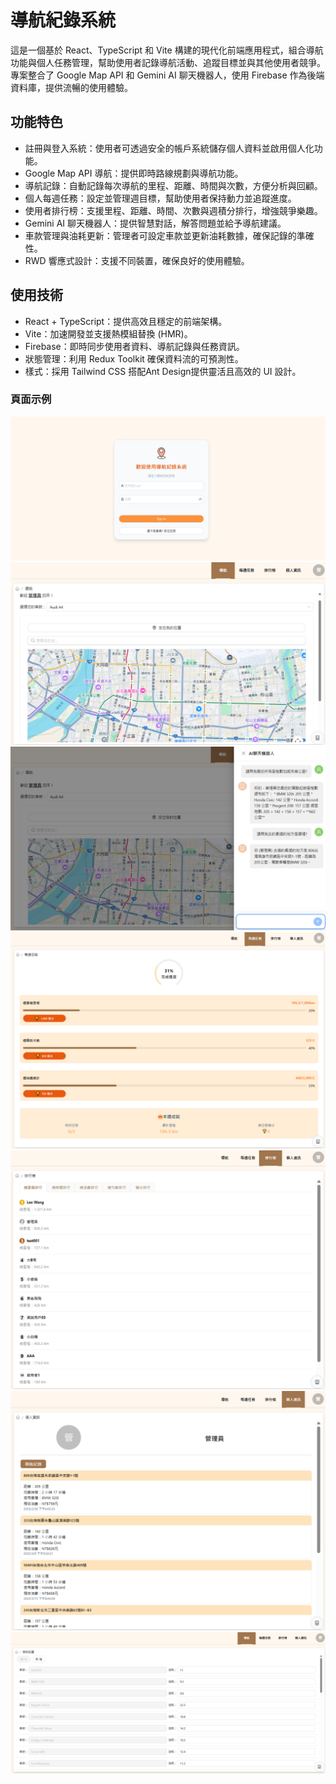 # 導航紀錄系統

這是一個基於 React、TypeScript 和 Vite 構建的現代化前端應用程式，組合導航功能與個人任務管理，幫助使用者記錄導航活動、追蹤目標並與其他使用者競爭。專案整合了 Google Map API 和 Gemini AI 聊天機器人，使用 Firebase 作為後端資料庫，提供流暢的使用體驗。

## 功能特色

<ul>
  <li>註冊與登入系統：使用者可透過安全的帳戶系統儲存個人資料並啟用個人化功能。</li>
  <li>Google Map API 導航：提供即時路線規劃與導航功能。</li>
  <li>導航記錄：自動記錄每次導航的里程、距離、時間與次數，方便分析與回顧。</li>
  <li>個人每週任務：設定並管理週目標，幫助使用者保持動力並追蹤進度。</li>
  <li>使用者排行榜：支援里程、距離、時間、次數與週積分排行，增強競爭樂趣。</li>
  <li>Gemini AI 聊天機器人：提供智慧對話，解答問題並給予導航建議。</li>
  <li>車款管理與油耗更新：管理者可設定車款並更新油耗數據，確保記錄的準確性。</li>
  <li>RWD 響應式設計：支援不同裝置，確保良好的使用體驗。</li>
</ul>

## 使用技術

<ul>
  <li>React + TypeScript：提供高效且穩定的前端架構。</li>
  <li>Vite：加速開發並支援熱模組替換 (HMR)。</li>
  <li>Firebase：即時同步使用者資料、導航記錄與任務資訊。</li>
  <li>狀態管理：利用 Redux Toolkit 確保資料流的可預測性。</li>
  <li>樣式：採用 Tailwind CSS 搭配Ant Design提供靈活且高效的 UI 設計。</li>
</ul>

### 頁面示例

![登入頁面](./src/assets/images/login.png)
![導航頁面](./src/assets/images/home.png)
![AI聊天機器人](./src/assets/images/chat.png)
![任務頁面](./src/assets/images/task.png)
![排行榜頁面](./src/assets/images/rank.png)
![個人資訊頁面](./src/assets/images/userInfo.png)
![車款設置頁面](./src/assets/images/setting.png)

